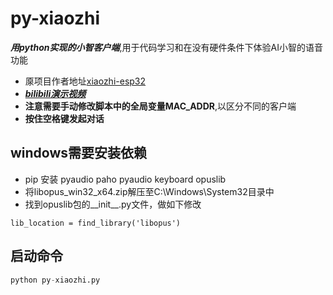 # py-xiaozhi
***用python实现的小智客户端***,用于代码学习和在没有硬件条件下体验AI小智的语音功能</br>
* 厡项目作者地址[xiaozhi-esp32](https://github.com/78/xiaozhi-esp32)</br>
* [***bilibili演示视频***](https://b23.tv/GbXeLHX)</br>
* **注意需要手动修改脚本中的全局变量MAC_ADDR**,以区分不同的客户端</br>
* **按住空格键发起对话**

## windows需要安装依赖
* pip 安装 pyaudio paho pyaudio keyboard opuslib
* 将libopus_win32_x64.zip解压至C:\Windows\System32目录中
* 找到opuslib包的__init__.py文件，做如下修改
```sh\
lib_location = find_library('libopus')
```
## 启动命令
```python
python py-xiaozhi.py
```
